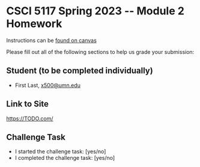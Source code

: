 # CSCI 5117 Spring 2023 -- Module 2 Homework

Instructions can be [found on canvas](https://canvas.umn.edu/courses/355584/pages/homework-2)

Please fill out all of the following sections to help us grade your submission:

## Student (to be completed individually)

- First Last, x500@umn.edu

## Link to Site

<https://TODO.com/>

## Challenge Task

- I started the challenge task: [yes/no]
- I completed the challenge task: [yes/no]
